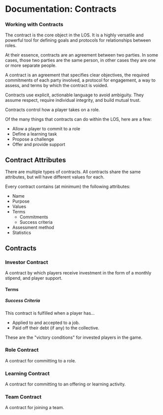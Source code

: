 # Documentation: Contracts

### Working with Contracts

The contract is the core object in the LOS. It is a highly versatile and powerful tool for defining goals and protocols for relationships between roles.

At their essence, contracts are an agreement between two parties. In some cases, those two parties are the same person, in other cases they are one or more separate people.

A contract is an agreement that specifies clear objectives, the required commitments of each party involved, a protocol for engagement, a way to assess, and terms by which the contract is voided.

Contracts use explicit, actionable language to avoid ambiguity. They assume respect, require individual integrity, and build mutual trust.

Contracts control how a player takes on a role.

Of the many things that contracts can do within the LOS, here are a few:

- Allow a player to commit to a role
- Define a learning task
- Propose a challenge
- Offer and provide support


## Contract Attributes

There are multiple types of contracts. All contracts share the same attributes, but will have different values for each.

Every contract contains (at minimum) the following attributes:

- Name
- Purpose
- Values
- Terms
  - Commitments
  - Success criteria
- Assessment method
- Statistics

## Contracts

### Investor Contract
A contract by which players receive investment in the form of a monthly stipend, and player support.

#### Terms

##### Success Criteria
This contract is fulfilled when a player has...

- Applied to and accepted to a job.
- Paid off their debt (if any) to the collective.

These are the "victory conditions" for invested players in the game.

### Role Contract
A contract for committing to a role.

<!-- TODO: define contract -->

### Learning Contract
A contract for committing to an offering or learning activity.

<!-- TODO: define contract -->

### Team Contract
A contract for joining a team.

<!-- TODO: define contract -->
